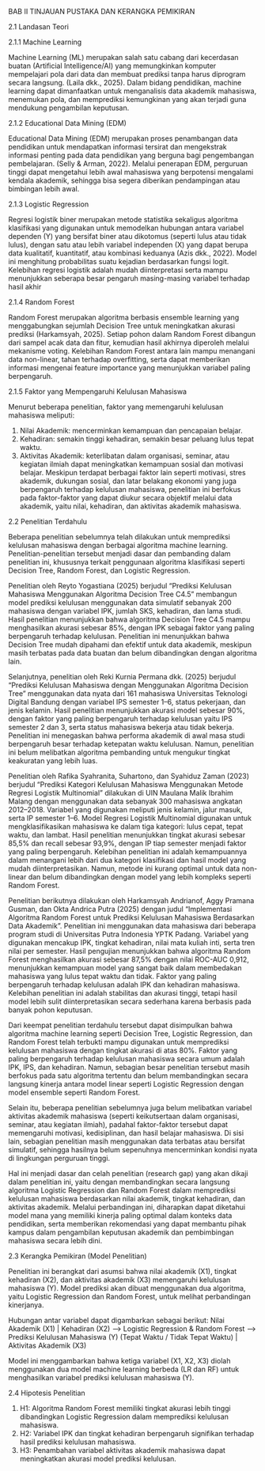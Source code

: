 BAB II
TINJAUAN PUSTAKA DAN KERANGKA PEMIKIRAN

2.1 Landasan Teori

2.1.1 Machine Learning

Machine Learning (ML) merupakan salah satu cabang dari kecerdasan buatan (Artificial Intelligence/AI) yang memungkinkan komputer mempelajari pola dari data dan membuat prediksi tanpa harus diprogram secara langsung. (Laila dkk., 2025).
Dalam bidang pendidikan, machine learning dapat dimanfaatkan untuk menganalisis data akademik mahasiswa, menemukan pola, dan memprediksi kemungkinan yang akan terjadi guna mendukung pengambilan keputusan.

2.1.2 Educational Data Mining (EDM)

Educational Data Mining (EDM) merupakan proses penambangan data pendidikan untuk mendapatkan informasi tersirat dan mengekstrak informasi penting pada data pendidikan yang berguna bagi pengembangan pembelajaran. (Selly & Arman, 2022).
Melalui penerapan EDM, perguruan tinggi dapat mengetahui lebih awal mahasiswa yang berpotensi mengalami kendala akademik, sehingga bisa segera diberikan pendampingan atau bimbingan lebih awal.

2.1.3 Logistic Regression

Regresi logistik biner merupakan metode statistika sekaligus algoritma klasifikasi yang digunakan untuk memodelkan hubungan antara variabel dependen (Y) yang bersifat biner atau dikotomus (seperti lulus atau tidak lulus), dengan satu atau lebih variabel independen (X) yang dapat berupa data kualitatif, kuantitatif, atau kombinasi keduanya (Azis dkk., 2022). Model ini menghitung probabilitas suatu kejadian berdasarkan fungsi logit. Kelebihan regresi logistik adalah mudah diinterpretasi serta mampu menunjukkan seberapa besar pengaruh masing-masing variabel terhadap hasil akhir

2.1.4 Random Forest

Random Forest merupakan algoritma berbasis ensemble learning yang menggabungkan sejumlah Decision Tree untuk meningkatkan akurasi prediksi (Harkamsyah, 2025). Setiap pohon dalam Random Forest dibangun dari sampel acak data dan fitur, kemudian hasil akhirnya diperoleh melalui mekanisme voting.
Kelebihan Random Forest antara lain mampu menangani data non-linear, tahan terhadap overfitting, serta dapat memberikan informasi mengenai feature importance yang menunjukkan variabel paling berpengaruh.

2.1.5 Faktor yang Mempengaruhi Kelulusan Mahasiswa

Menurut beberapa penelitian, faktor yang memengaruhi kelulusan mahasiswa meliputi:

1. Nilai Akademik: mencerminkan kemampuan dan pencapaian belajar.
2. Kehadiran: semakin tinggi kehadiran, semakin besar peluang lulus tepat waktu.
3. Aktivitas Akademik: keterlibatan dalam organisasi, seminar, atau kegiatan ilmiah dapat meningkatkan kemampuan sosial dan motivasi belajar.
   Meskipun terdapat berbagai faktor lain seperti motivasi, stres akademik, dukungan sosial, dan latar belakang ekonomi yang juga berpengaruh terhadap kelulusan mahasiswa, penelitian ini berfokus pada faktor-faktor yang dapat diukur secara objektif melalui data akademik, yaitu nilai, kehadiran, dan aktivitas akademik mahasiswa.

2.2 Penelitian Terdahulu

Beberapa penelitian sebelumnya telah dilakukan untuk memprediksi kelulusan mahasiswa dengan berbagai algoritma machine learning. Penelitian-penelitian tersebut menjadi dasar dan pembanding dalam penelitian ini, khususnya terkait penggunaan algoritma klasifikasi seperti Decision Tree, Random Forest, dan Logistic Regression.

Penelitian oleh Reyto Yogastiana (2025) berjudul “Prediksi Kelulusan Mahasiswa Menggunakan Algoritma Decision Tree C4.5” membangun model prediksi kelulusan menggunakan data simulatif sebanyak 200 mahasiswa dengan variabel IPK, jumlah SKS, kehadiran, dan lama studi. Hasil penelitian menunjukkan bahwa algoritma Decision Tree C4.5 mampu menghasilkan akurasi sebesar 85%, dengan IPK sebagai faktor yang paling berpengaruh terhadap kelulusan. Penelitian ini menunjukkan bahwa Decision Tree mudah dipahami dan efektif untuk data akademik, meskipun masih terbatas pada data buatan dan belum dibandingkan dengan algoritma lain.

Selanjutnya, penelitian oleh Reki Kurnia Permana dkk. (2025) berjudul “Prediksi Kelulusan Mahasiswa dengan Menggunakan Algoritma Decision Tree” menggunakan data nyata dari 161 mahasiswa Universitas Teknologi Digital Bandung dengan variabel IPS semester 1–6, status pekerjaan, dan jenis kelamin. Hasil penelitian menunjukkan akurasi model sebesar 90%, dengan faktor yang paling berpengaruh terhadap kelulusan yaitu IPS semester 2 dan 3, serta status mahasiswa bekerja atau tidak bekerja. Penelitian ini menegaskan bahwa performa akademik di awal masa studi berpengaruh besar terhadap ketepatan waktu kelulusan. Namun, penelitian ini belum melibatkan algoritma pembanding untuk mengukur tingkat keakuratan yang lebih luas.

Penelitian oleh Rafika Syahranita, Suhartono, dan Syahiduz Zaman (2023) berjudul “Prediksi Kategori Kelulusan Mahasiswa Menggunakan Metode Regresi Logistik Multinomial” dilakukan di UIN Maulana Malik Ibrahim Malang dengan menggunakan data sebanyak 300 mahasiswa angkatan 2012–2018. Variabel yang digunakan meliputi jenis kelamin, jalur masuk, serta IP semester 1–6. Model Regresi Logistik Multinomial digunakan untuk mengklasifikasikan mahasiswa ke dalam tiga kategori: lulus cepat, tepat waktu, dan lambat. Hasil penelitian menunjukkan tingkat akurasi sebesar 85,5% dan recall sebesar 93,9%, dengan IP tiap semester menjadi faktor yang paling berpengaruh. Kelebihan penelitian ini adalah kemampuannya dalam menangani lebih dari dua kategori klasifikasi dan hasil model yang mudah diinterpretasikan. Namun, metode ini kurang optimal untuk data non-linear dan belum dibandingkan dengan model
yang lebih kompleks seperti Random Forest.

Penelitian berikutnya dilakukan oleh Harkamsyah Andrianof, Aggy Pramana Gusman, dan Okta Andrica Putra (2025) dengan judul “Implementasi Algoritma Random Forest untuk Prediksi Kelulusan Mahasiswa Berdasarkan Data Akademik”. Penelitian ini menggunakan data mahasiswa dari beberapa program studi di Universitas Putra Indonesia YPTK Padang. Variabel yang digunakan mencakup IPK, tingkat kehadiran, nilai mata kuliah inti, serta tren nilai per semester. Hasil pengujian menunjukkan bahwa algoritma Random Forest menghasilkan akurasi sebesar 87,5% dengan nilai ROC-AUC 0,912, menunjukkan kemampuan model yang sangat baik dalam membedakan mahasiswa yang lulus tepat waktu dan tidak. Faktor yang paling berpengaruh terhadap kelulusan adalah IPK dan kehadiran mahasiswa. Kelebihan penelitian ini adalah stabilitas dan akurasi tinggi, tetapi hasil model lebih sulit diinterpretasikan secara sederhana karena berbasis pada banyak pohon keputusan.

Dari keempat penelitian terdahulu tersebut dapat disimpulkan bahwa algoritma machine learning seperti Decision Tree, Logistic Regression, dan Random Forest telah terbukti mampu digunakan untuk memprediksi kelulusan mahasiswa dengan tingkat akurasi di atas 80%. Faktor yang paling berpengaruh terhadap kelulusan mahasiswa secara umum adalah IPK, IPS, dan kehadiran. Namun, sebagian besar penelitian tersebut masih berfokus pada satu algoritma tertentu dan belum membandingkan secara langsung kinerja antara model linear seperti Logistic Regression dengan model ensemble seperti Random Forest.

Selain itu, beberapa penelitian sebelumnya juga belum melibatkan variabel aktivitas akademik mahasiswa (seperti keikutsertaan dalam organisasi, seminar, atau kegiatan ilmiah), padahal faktor-faktor tersebut dapat memengaruhi motivasi, kedisiplinan, dan hasil belajar mahasiswa. Di sisi lain, sebagian penelitian masih menggunakan data terbatas atau bersifat simulatif, sehingga hasilnya belum sepenuhnya mencerminkan kondisi nyata di lingkungan perguruan tinggi.

Hal ini menjadi dasar dan celah penelitian (research gap) yang akan dikaji dalam penelitian ini, yaitu dengan membandingkan secara langsung algoritma Logistic Regression dan Random Forest dalam memprediksi kelulusan mahasiswa berdasarkan nilai akademik, tingkat kehadiran, dan aktivitas akademik. Melalui perbandingan ini, diharapkan dapat diketahui model mana yang memiliki kinerja paling optimal dalam konteks data pendidikan, serta memberikan rekomendasi yang dapat membantu pihak kampus dalam pengambilan keputusan akademik dan pembimbingan mahasiswa secara lebih dini.

2.3 Kerangka Pemikiran (Model Penelitian)

Penelitian ini berangkat dari asumsi bahwa nilai akademik (X1), tingkat kehadiran (X2), dan aktivitas akademik (X3) memengaruhi kelulusan mahasiswa (Y). Model prediksi akan dibuat menggunakan dua algoritma, yaitu Logistic Regression dan Random Forest, untuk melihat perbandingan kinerjanya.

Hubungan antar variabel dapat digambarkan sebagai berikut:
Nilai Akademik (X1)
|
Kehadiran (X2) --> Logistic Regression & Random Forest --> Prediksi Kelulusan Mahasiswa (Y) (Tepat Waktu / Tidak Tepat Waktu)
|
Aktivitas Akademik (X3)

Model ini menggambarkan bahwa ketiga variabel (X1, X2, X3) diolah menggunakan dua model machine learning berbeda (LR dan RF) untuk menghasilkan variabel prediksi kelulusan mahasiswa (Y).

2.4 Hipotesis Penelitian

1. H1: Algoritma Random Forest memiliki tingkat akurasi lebih tinggi dibandingkan Logistic Regression dalam memprediksi kelulusan mahasiswa.
2. H2: Variabel IPK dan tingkat kehadiran berpengaruh signifikan terhadap hasil prediksi kelulusan mahasiswa.
3. H3: Penambahan variabel aktivitas akademik mahasiswa dapat meningkatkan akurasi model prediksi kelulusan.
